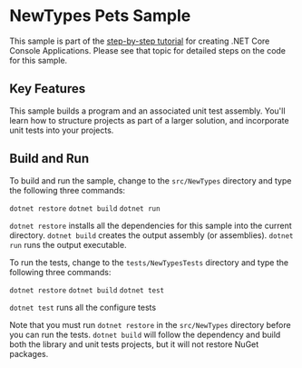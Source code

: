 NewTypes Pets Sample
================

This sample is part of the [step-by-step tutorial](https://docs.microsoft.com/dotnet/articles/core/tutorials/using-with-xplat-cli) for creating .NET Core Console Applications. Please see that topic for detailed steps on the code for this sample.

Key Features
------------

This sample builds a program and an associated unit test assembly. You'll learn how to structure projects as part of a larger solution, and incorporate unit tests into your projects.

Build and Run
-------------

To build and run the sample, change to the `src/NewTypes` directory and type the following three commands:

`dotnet restore`
`dotnet build`
`dotnet run`

`dotnet restore` installs all the dependencies for this sample into the current directory.
`dotnet build` creates the output assembly (or assemblies).
`dotnet run` runs the output executable. 

To run the tests, change to the `tests/NewTypesTests` directory and type the following three commands:

`dotnet restore`
`dotnet build`
`dotnet test`

`dotnet test` runs all the configure tests 

Note that you must run `dotnet restore` in the `src/NewTypes` directory before you can run the tests. `dotnet build` will follow the dependency and build both the library and unit tests projects, but it will not restore NuGet packages.


<!--HONumber=Aug16_HO2-->


